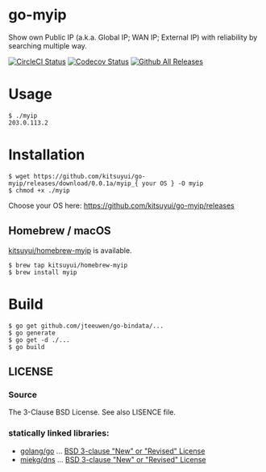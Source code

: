 # go-myip

Show own Public IP (a.k.a. Global IP; WAN IP; External IP) with reliability by searching multiple way.

[![CircleCI Status](https://circleci.com/gh/kitsuyui/go-myip.svg?style=shield&circle-token=:circle-token)](https://circleci.com/gh/kitsuyui/go-myip)
[![Codecov Status](https://img.shields.io/codecov/c/github/kitsuyui/go-myip.svg)](https://codecov.io/github/kitsuyui/go-myip/)
[![Github All Releases](https://img.shields.io/github/downloads/kitsuyui/go-myip/total.svg)](https://github.com/kitsuyui/go-myip/releases/latest)

# Usage

```console
$ ./myip
203.0.113.2
```

# Installation

```
$ wget https://github.com/kitsuyui/go-myip/releases/download/0.0.1a/myip_{ your OS } -O myip
$ chmod +x ./myip
```

Choose your OS here: https://github.com/kitsuyui/go-myip/releases

## Homebrew / macOS

[kitsuyui/homebrew-myip](https://github.com/kitsuyui/homebrew-myip) is available.

```console
$ brew tap kitsuyui/homebrew-myip
$ brew install myip
```

# Build

```console
$ go get github.com/jteeuwen/go-bindata/...
$ go generate
$ go get -d ./...
$ go build
```

## LICENSE

### Source

The 3-Clause BSD License. See also LISENCE file.

### statically linked libraries:

- [golang/go](https://github.com/golang/go/) ... [BSD 3-clause "New" or "Revised" License](https://github.com/golang/go/blob/master/LICENSE)
- [miekg/dns](https://github.com/miekg/dns) ... [BSD 3-clause "New" or "Revised" License](https://github.com/miekg/dns/blob/master/LICENSE)
